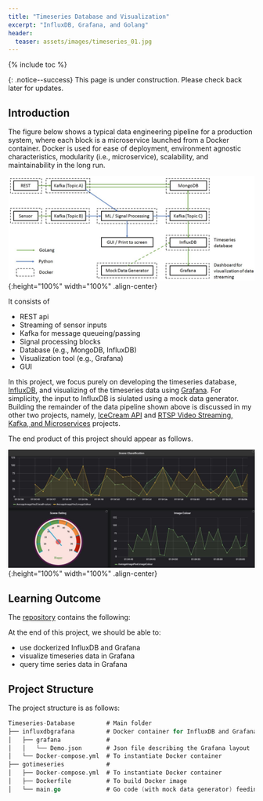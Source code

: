 ```yaml
---
title: "Timeseries Database and Visualization"
excerpt: "InfluxDB, Grafana, and Golang"
header:
  teaser: assets/images/timeseries_01.jpg
---
```


{% include toc %}

{: .notice--success}
This page is under construction. Please check back later for updates.

## Introduction

The figure below shows a typical data engineering pipeline for a production system, where each block is a microservice launched from a Docker container. Docker is used for ease of deployment, environment agnostic characteristics, modularity (i.e., microservice), scalability, and maintainability in the long run.

![data_engineering](/assets/images/data_engineering_01.jpg){:height="100%" width="100%" .align-center}

It consists of

+ REST api
+ Streaming of sensor inputs
+ Kafka for message queueing/passing
+ Signal processing blocks
+ Database (e.g., MongoDB, InfluxDB)
+ Visualization tool (e.g., Grafana)
+ GUI

In this project, we focus purely on developing the timeseries database, [InfluxDB](https://www.influxdata.com/), and visualizing of the timeseries data using [Grafana](https://grafana.com/). For simplicity, the input to InfluxDB is siulated using a mock data generator. Building the remainder of the data pipeline shown above is discussed in my other two projects, namely, [IceCream API](https://adaickalavan.github.io/portfolio/icecreamapi/) and [RTSP Video Streaming, Kafka, and Microservices](https://adaickalavan.github.io/portfolio/rtsp_video_streaming/) projects.

The end product of this project should appear as follows.

![pipeline](/assets/images/timeseries_01.jpg){:height="100%" width="100%" .align-center}

## Learning Outcome

The [repository](https://github.com/Adaickalavan/Timeseries-Database-and-Visualization) contains the following:

At the end of this project, we should be able to:
+ use dockerized InfluxDB and Grafana
+ visualize timeseries data in Grafana
+ query time series data in Grafana

## Project Structure

The project structure is as follows:

```go
Timeseries-Database         # Main folder
├── influxdbgrafana         # Docker container for InfluxDB and Grafana
│   ├── grafana             #
│   │   └── Demo.json       # Json file describing the Grafana layout
│   └── Docker-compose.yml  # To instantiate Docker container
├── gotimeseries            #
│   ├── Docker-compose.yml  # To instantiate Docker container
│   ├── Dockerfile          # To build Docker image
│   └── main.go             # Go code (with mock data generator) feeding to InfluxDB
```